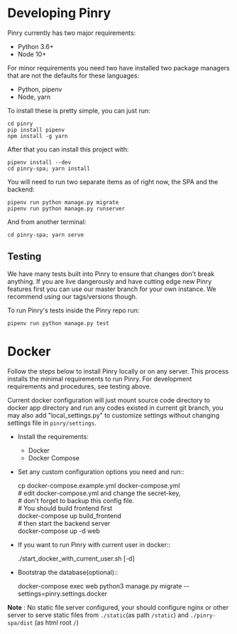 # Developing Pinry

Pinry currently has two major requirements:

- Python 3.6+
- Node 10+

For minor requirements you need two have installed two package managers that
are not the defaults for these languages:

- Python, pipenv
- Node, yarn

To install these is pretty simple, you can just run:

    cd pinry
    pip install pipenv
    npm install -g yarn

After that you can install this project with:

    pipenv install --dev
    cd pinry-spa; yarn install

You will need to run two separate items as of right now, the SPA and the
backend:

    pipenv run python manage.py migrate
    pipenv run python manage.py runserver

And from another terminal:

    cd pinry-spa; yarn serve


## Testing

We have many tests built into Pinry to ensure that changes don't break
anything. If you are live dangerously and have cutting edge new Pinry
features first you can use our master branch for your own instance. We
recommend using our tags/versions though.

To run Pinry's tests inside the Pinry repo run:

    pipenv run python manage.py test

# Docker

Follow the steps below to install Pinry locally or on any server. This
process installs the minimal requirements to run Pinry. For development
requirements and procedures, see testing above.

Current docker configuration will just mount source code directory to
docker app directory and run any codes existed in current git branch,
you may also add "local_settings.py" to customize settings without
changing settings file in `pinry/settings`.

- Install the requirements:
    - Docker
    - Docker Compose

- Set any custom configuration options you need and run::

  cp docker-compose.example.yml docker-compose.yml  
  \# edit docker-compose.yml and change the secret-key,  
  \# don't forget to backup this config file.  
  \# You should build frontend first  
  docker-compose up build_frontend  
  \# then start the backend server  
  docker-compose up -d web

- If you want to run Pinry with current user in docker::

    ./start_docker_with_current_user.sh [-d]

- Bootstrap the database(optional)::

    docker-compose exec web python3 manage.py migrate --settings=pinry.settings.docker


**Note** : No static file server configured, your should configure nginx or other server to serve
static files from `./static`(as path `/static`) and `./pinry-spa/dist` (as html root `/`)
